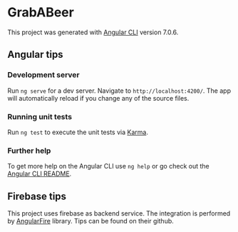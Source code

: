 # GrabABeer

This project was generated with [Angular CLI](https://github.com/angular/angular-cli) version 7.0.6.

## Angular tips

### Development server

Run `ng serve` for a dev server. Navigate to `http://localhost:4200/`. The app will automatically reload if you change any of the source files.

### Running unit tests

Run `ng test` to execute the unit tests via [Karma](https://karma-runner.github.io).

### Further help

To get more help on the Angular CLI use `ng help` or go check out the [Angular CLI README](https://github.com/angular/angular-cli/blob/master/README.md).

## Firebase tips
This project uses firebase as backend service. The integration is performed by [AngularFire](https://github.com/angular/angularfire2) library. Tips can be found on their github.
